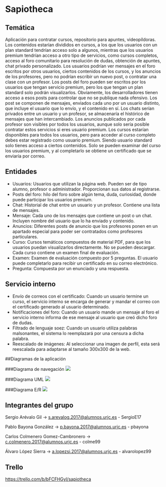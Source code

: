 # Sapiotheca

## Temática 
Aplicación para contratar cursos, repositorio para apuntes, videopíldoras. Los contenidos estarían divididos en cursos, a los que los usuarios con un plan standard tendrían acceso solo a algunos, mientras que los usuarios premium tendrían acceso a otro tipo de servicios, como cursos completos, acceso al foro comunitario para resolución de dudas, obtención de apuntes, chat privado personalizado. 
Los usuarios podrían ver mensajes en el foro escritos por otros usuarios, ciertos contenidos de los cursos, y los anuncios de los profesores, pero no podrían escribir un nuevo post, o contratar una clase con un profesor.
Los posts del foro pueden ser escritos por los usuarios que tengan servicio premium, pero los que tengan un plan standard solo podrán visualizarlos. Obviamente, los desarrolladores tienen acceso a esos posts para controlar que no se publique nada ofensivo.
Los post se componen de mensajes, enviados cada uno por un usuario distinto, que incluye el usuario que lo envío, y el contenido en sí.
Los chats serían privados entre un usuario y un profesor, se almacenaría el histórico de mensajes que han intercambiado.
Los anuncios publicados por cada profesor son visibles por todos los usuarios, aunque solo sería posible contratar estos servicios si eres usuario premium.
Los cursos estarían disponibles para todos los usuarios, pero para acceder al curso completo debes estar registrado como usuario premium. Siendo usuario standard solo tienes acceso a ciertos contenidos.
Solo se pueden examinar del curso los usuarios premium, y al completarlo se obtiene un certificado que se enviaría por correo.

## Entidades 
- Usuarios: Usuarios que utilizan la página web. Pueden ser de tipo alumno, profesor o administrador. Proporcionan sus datos al registrarse.
- Posts del foro: hilo del foro sobre algún tema, duda, curiosidad, donde puede participar los usuarios premium.
- Chat: Historial de chat entre un usuario y un profesor. Contiene una lista de mensajes.
- Mensaje: Cada uno de los mensajes que contiene un post o un chat. Incluyen nombre del usuario que lo ha enviado y contenido.
- Anuncios: Diferentes posts de anuncio que los profesores ponen en un apartado especial para poder ser contratados como profesores particulares.
- Curso: Cursos temáticos compuestos de material PDF, para que los usuarios puedan visualizarlos directamente. No se pueden descargar. Cada curso contiene un examen final de evaluación.
- Examen: Examen de evaluación compuesto por 5 preguntas. El usuario puede completarlo para recibir un certificado en su correo electrónico.
- Pregunta: Compuesta por un enunciado y una respuesta.

## Servicio interno
- Envío de correos con el certificado: Cuando un usuario termine un curso, el servicio interno se encarga de generar y mandar el correo con el certificado generado al usuario determinado.
- Notificaciones del foro: Cuando un usuario mande un mensaje al foro el servicio interno informa de ese mensaje al usuario que creó dicho foro de dudas.
- Filtrado de lenguaje soez: Cuando un usuario utiliza palabras malsonantes, el sistema lo reemplazará por una censura a dicha palabra.
- Reescalado de imágenes: Al seleccionar una imagen de perfil, esta será reescalada para adaptarse al tamaño 300x300 de la web.

##Diagramas de la aplicación

###Diagrama de navegación
![](https://github.com/alvarolopez99/Saphioteca/DiagramasDAD/DiagramaNavegacion.png)

###Diagrama UML
![](https://github.com/alvarolopez99/Saphioteca/DiagramasDAD/UMLDAD.png)

###Diagrama E/R
![](https://github.com/alvarolopez99/Saphioteca/DiagramasDAD/ERDAD.png)

## Integrantes del grupo
Sergio Arévalo Gil -> s.arevalog.2017@alumnos.urjc.es - SergioE17

Pablo Bayona González -> p.bayona.2017@alumnos.urjc.es - pbayona

Carlos Colmenero Gomez-Cambronero -> c.colmenero.2017@alumnos.urjc.es - colme99

Álvaro López Sierra -> a.lopezsi.2017@alumnos.urjc.es - alvarolopez99

## Trello
<https://trello.com/b/bFCFHGyl/sapiotheca>
